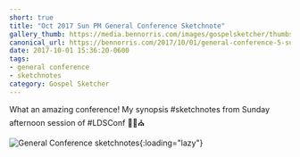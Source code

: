 ```yaml
---
short: true
title: "Oct 2017 Sun PM General Conference Sketchnote"
gallery_thumb: https://media.bennorris.com/images/gospelsketcher/thumbs/oct-17-5-sun-pm.jpg
canonical_url: https://bennorris.com/2017/10/01/general-conference-5-sun-pm-sketchnote
date: 2017-10-01 15:36:20-0600
tags:
- general conference
- sketchnotes
category: Gospel Sketcher
---
```


What an amazing conference! My synopsis #sketchnotes from Sunday afternoon session of #LDSConf ✍🏼⛪️

![General Conference sketchnotes](https://media.bennorris.com/images/gospelsketcher/general-conference/oct-2017/oct-17-5-sun-pm.jpg){:loading="lazy"}
